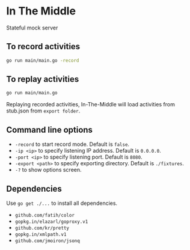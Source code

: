 # In The Middle

Stateful mock server

## To record activities

```sh
go run main/main.go -record
```

## To replay activities

```sh
go run main/main.go
```

Replaying recorded activities, In-The-Middle will load activities from stub.json from ```export folder```.

## Command line options

* ```-record``` to start record mode. Default is ```false```.
* ```-ip <ip>``` to specify listening IP address. Default is ```0.0.0.0```.
* ```-port <ip>``` to specify listening port. Default is ```8080```.
* ```-export <path>``` to specify exporting directory. Default is ```./fixtures```.
* ```-?``` to show options screen.

## Dependencies

Use ```go get ./...``` to install all dependencies.

* ```github.com/fatih/color```
* ```gopkg.in/elazarl/goproxy.v1```
* ```github.com/kr/pretty```
* ```gopkg.in/xmlpath.v1```
* ```github.com/jmoiron/jsonq```
